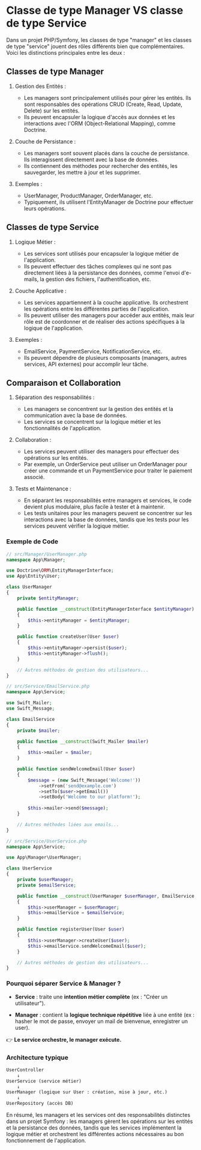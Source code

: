# Classe de type Manager VS classe de type Service

Dans un projet PHP/Symfony, les classes de type "manager" et les classes de type "service" jouent des rôles différents bien que complémentaires. Voici les distinctions principales entre les deux :

## Classes de type Manager

1. Gestion des Entités :

    - Les managers sont principalement utilisés pour gérer les entités. Ils sont responsables des opérations CRUD (Create, Read, Update, Delete) sur les entités.
    - Ils peuvent encapsuler la logique d'accès aux données et les interactions avec l'ORM (Object-Relational Mapping), comme Doctrine.

2. Couche de Persistance :

    - Les managers sont souvent placés dans la couche de persistance. Ils interagissent directement avec la base de données.
    - Ils contiennent des méthodes pour rechercher des entités, les sauvegarder, les mettre à jour et les supprimer.

3. Exemples :

    - UserManager, ProductManager, OrderManager, etc.
    - Typiquement, ils utilisent l'EntityManager de Doctrine pour effectuer leurs opérations.

## Classes de type Service

1. Logique Métier :

    - Les services sont utilisés pour encapsuler la logique métier de l'application.
    - Ils peuvent effectuer des tâches complexes qui ne sont pas directement liées à la persistance des données, comme l'envoi d'e-mails, la gestion des fichiers, l'authentification, etc.

2. Couche Applicative :

    - Les services appartiennent à la couche applicative. Ils orchestrent les opérations entre les différentes parties de l'application.
    - Ils peuvent utiliser des managers pour accéder aux entités, mais leur rôle est de coordonner et de réaliser des actions spécifiques à la logique de l'application.

3. Exemples :

    - EmailService, PaymentService, NotificationService, etc.
    - Ils peuvent dépendre de plusieurs composants (managers, autres services, API externes) pour accomplir leur tâche.

## Comparaison et Collaboration

1. Séparation des responsabilités :

    - Les managers se concentrent sur la gestion des entités et la communication avec la base de données.
    - Les services se concentrent sur la logique métier et les fonctionnalités de l'application.

2. Collaboration :

    - Les services peuvent utiliser des managers pour effectuer des opérations sur les entités.
    - Par exemple, un OrderService peut utiliser un OrderManager pour créer une commande et un PaymentService pour traiter le paiement associé.

3. Tests et Maintenance :

    - En séparant les responsabilités entre managers et services, le code devient plus modulaire, plus facile à tester et à maintenir.
    - Les tests unitaires pour les managers peuvent se concentrer sur les interactions avec la base de données, tandis que les tests pour les services peuvent vérifier la logique métier.

### Exemple de Code

```php
// src/Manager/UserManager.php
namespace App\Manager;

use Doctrine\ORM\EntityManagerInterface;
use App\Entity\User;

class UserManager
{
    private $entityManager;

    public function __construct(EntityManagerInterface $entityManager)
    {
        $this->entityManager = $entityManager;
    }

    public function createUser(User $user)
    {
        $this->entityManager->persist($user);
        $this->entityManager->flush();
    }

    // Autres méthodes de gestion des utilisateurs...
}
```

```php
// src/Service/EmailService.php
namespace App\Service;

use Swift_Mailer;
use Swift_Message;

class EmailService
{
    private $mailer;

    public function __construct(Swift_Mailer $mailer)
    {
        $this->mailer = $mailer;
    }

    public function sendWelcomeEmail(User $user)
    {
        $message = (new Swift_Message('Welcome!'))
            ->setFrom('send@example.com')
            ->setTo($user->getEmail())
            ->setBody('Welcome to our platform!');
        
        $this->mailer->send($message);
    }

    // Autres méthodes liées aux emails...
}
```

```php
// src/Service/UserService.php
namespace App\Service;

use App\Manager\UserManager;

class UserService
{
    private $userManager;
    private $emailService;

    public function __construct(UserManager $userManager, EmailService $emailService)
    {
        $this->userManager = $userManager;
        $this->emailService = $emailService;
    }

    public function registerUser(User $user)
    {
        $this->userManager->createUser($user);
        $this->emailService.sendWelcomeEmail($user);
    }

    // Autres méthodes de gestion des utilisateurs...
}
```

### Pourquoi séparer Service & Manager ?

- **Service** : traite une **intention métier complète** (ex : "Créer un utilisateur").

- **Manager** : contient la **logique technique répétitive** liée à une entité (ex : hasher le mot de passe, envoyer un mail de bienvenue, enregistrer un user).

👉 **Le service orchestre, le manager exécute.**

### Architecture typique

```txt
UserController
    ↓
UserService (service métier)
    ↓
UserManager (logique sur User : création, mise à jour, etc.)
    ↓
UserRepository (accès DB)
```

En résumé, les managers et les services ont des responsabilités distinctes dans un projet Symfony : les managers gèrent les opérations sur les entités et la persistance des données, tandis que les services implémentent la logique métier et orchestrent les différentes actions nécessaires au bon fonctionnement de l'application.






